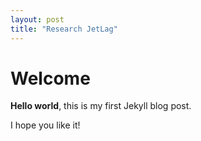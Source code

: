 ```yaml
---
layout: post
title: "Research JetLag"
---
```


# Welcome

**Hello world**, this is my first Jekyll blog post.

I hope you like it!
